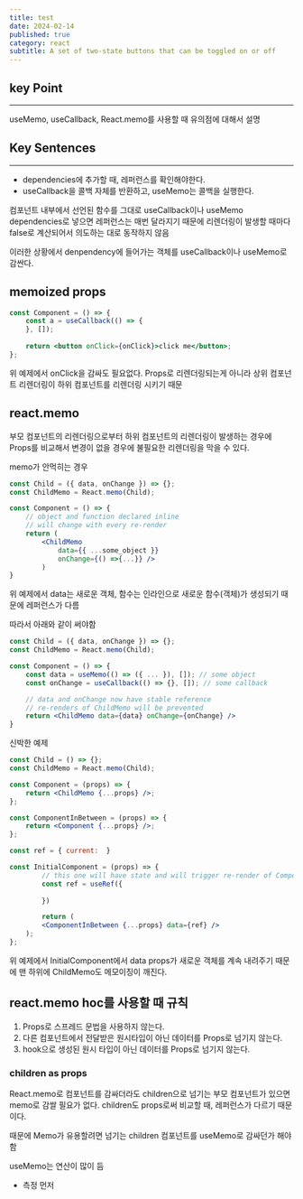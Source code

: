 ```yaml
---
title: test
date: 2024-02-14
published: true
category: react
subtitle: A set of two-state buttons that can be toggled on or off
---
```


## key Point

---

useMemo, useCallback, React.memo를 사용할 때 유의점에 대해서 설명

## Key Sentences

---

- dependencies에 추가할 때, 레퍼런스를 확인해야한다.
- useCallback을 콜백 자체를 반환하고, useMemo는 콜백을 실행한다.

컴포넌트 내부에서 선언된 함수를 그대로 useCallback이나 useMemo dependencies로 넣으면 레퍼런스는 매번 달라지기 때문에 리렌더링이 발생할 때마다 false로 계산되어서 의도하는 대로 동작하지 않음

이러한 상황에서 denpendency에 들어가는 객체를 useCallback이나 useMemo로 감싼다.

## memoized props

```jsx
const Component = () => {
	const a = useCallback(() => {
	}, []);
	
	return <button onClick={onClick}>click me</button>; 
};
```

위 예제에서 onClick을 감싸도 필요없다. Props로 리렌더링되는게 아니라 상위 컴포넌트 리렌더링이 하위 컴포넌트를 리렌더링 시키기 때문

## react.memo

부모 컴포넌트의 리렌더링으로부터 하위 컴포넌트의 리렌더링이 발생하는 경우에 Props를 비교해서 변경이 없을 경우에 불필요한 리렌더링을 막을 수 있다.

memo가 안먹히는 경우

```jsx
const Child = ({ data, onChange }) => {}; 
const ChildMemo = React.memo(Child);

const Component = () => {
	// object and function declared inline
	// will change with every re-render
	return (
		<ChildMemo 
			data={{ ...some_object }} 
			onChange={() =>{...}} />
		) 
}
```

위 예제에서 data는 새로운 객체, 함수는 인라인으로 새로운 함수(객체)가 생성되기 때문에 레퍼런스가 다름

따라서 아래와 같이 써야함

```jsx
const Child = ({ data, onChange }) => {}; 
const ChildMemo = React.memo(Child);

const Component = () => {
	const data = useMemo(() => ({ ... }), []); // some object 
	const onChange = useCallback(() => {}, []); // some callback

	// data and onChange now have stable reference
	// re-renders of ChildMemo will be prevented
	return <ChildMemo data={data} onChange={onChange} />
}
```

신박한 예제

```jsx
const Child = () => {};
const ChildMemo = React.memo(Child);

const Component = (props) => { 
	return <ChildMemo {...props} />;
};

const ComponentInBetween = (props) => { 
	return <Component {...props} />;
};

const ref = { current:  }

const InitialComponent = (props) => {
		// this one will have state and will trigger re-render of Component
		const ref = useRef({
			
		})

		return (
		<ComponentInBetween {...props} data={ref} />
	); 
};
```

위 예제에서 InitialComponent에서 data props가 새로운 객체를 계속 내려주기 때문에 맨 하위에 ChildMemo도 메모이징이 깨진다.

## react.memo hoc를 사용할 때 규칙

1. Props로 스프레드 문법을 사용하지 않는다.
2. 다른 컴포넌트에서 전달받은 원시타입이 아닌 데이터를 Props로 넘기지 않는다.
3. hook으로 생성된 원시 타입이 아닌 데이터를 Props로 넘기지 않는다.

### children as props

React.memo로 컴포넌트를 감싸더라도 children으로 넘기는 부모 컴포넌트가 있으면 memo로 감쌀 필요가 없다. children도 props로써 비교할 때, 레퍼런스가 다르기 때문이다.

때문에 Memo가 유용할려면 넘기는 children 컴포넌트를 useMemo로 감싸던가 해야함

useMemo는 연산이 많이 듬

- 측정 먼저
